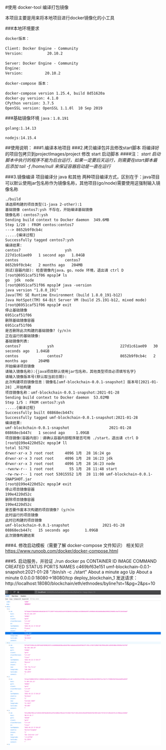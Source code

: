 #使用 docker-tool 编译打包镜像

本项目主要是用来将本地项目进行docker镜像化的小工具

###本地环境要求

    docker版本：

    Client: Docker Engine - Community
    Version:           20.10.2

    Server: Docker Engine - Community
    Engine:
    Version:          20.10.2

    docker-compose 版本：
    
    docker-compose version 1.25.4, build 8d51620a
    docker-py version: 4.1.0
    CPython version: 3.7.5
    OpenSSL version: OpenSSL 1.1.0l  10 Sep 2019



###基础镜像环境
`java：1.8.191`

`golang:1.14.13`

`nodejs:14.15.4`

##使用说明：
###1.编译本地项目
###2.拷贝编译包并且修改start脚本
    将编译好的项目包拷贝到projectImages/project
    修改 start 启动脚本
####注： *start 启动脚本中执行的程序不能为后台运行，如果一定要后天运行，则需要在start脚本最后添加 tail -f /home/null 来保证容器启动是一直在运行*

###3.镜像编译
项目编译分 java 和其他 两种项目编译方式，区别在于：java项目可以默认使用jar包名称作为镜像名称，其他项目(go/node)需要使用这强制输入镜像名称

    ./build
    请选择构建的项目类型(1-java 2-other):1 
    基础镜像 centos7:ysh 不存在，开始编译基础镜像
    镜像名称：centos7:ysh
    Sending build context to Docker daemon  349.6MB
    Step 1/20 : FROM centos:centos7
    ---> 8652b9f0cb4c
    .....{编译过程}
    Successfully tagged centos7:ysh
    编译结果:
    centos7                    ysh                              227d1c61ae09   1 second ago   1.04GB
    centos                     centos7                          8652b9f0cb4c   2 months ago   204MB
    测试(容器内部): 检查镜像内java，go，node 环境，退出请 ctrl D
    [root@6951caf51f06 mpsp]# ls
    go  jdk  node
    [root@6951caf51f06 mpsp]# java -version
    java version "1.8.0_191"
    Java(TM) SE Runtime Environment (build 1.8.0_191-b12)
    Java HotSpot(TM) 64-Bit Server VM (build 25.191-b12, mixed mode)
    [root@6951caf51f06 mpsp]# exit
    停止基础镜像
    6951caf51f06
    删除基础镜像容器
    6951caf51f06
    是否删除此次构建的基础镜像? (y/n)n
    正在运行的基础镜像:
    基础镜像列表:
    centos7            ysh                              227d1c61ae09   30 seconds ago   1.04GB
    centos             centos7                          8652b9f0cb4c   2 months ago     204MB
    开始编译项目镜像
    请输入镜像名称):{java项目默认使用jar包名称，其他类型项目必须填写名字}
    请输入镜像版本号(默认取当前日期):
    此次构建项目镜像信息：镜像名[umf-blockchain-0.0.1-snapshot] 版本号[2021-01-28] ,开始构建
    项目镜像名称：umf-blockchain-0.0.1-snapshot:2021-01-28
    Sending build context to Docker daemon  53.02MB
    Step 1/5 : FROM centos7:ysh
    .....{编译过程}
    Successfully built 08868ecb447c
    Successfully tagged umf-blockchain-0.0.1-snapshot:2021-01-28
    编译结果:
    umf-blockchain-0.0.1-snapshot                  2021-01-28                       08868ecb447c   1 second ago     1.09GB
    项目镜像(容器内部)：请确认容器内部程序是否可用 ./start，退出请 ctrl D
    [root@199e4220d52c mpsp]# ll
    total 51792
    drwxr-xr-x 3 root root     4096 1月  28 16:24 go
    drwxr-xr-x 3 root root     4096 1月  28 16:23 jdk
    drwxr-xr-x 3 root root     4096 1月  28 16:23 node
    -rwxrw-r-- 1 root root       55 1月  28 11:48 start
    -rw-rw-r-- 1 root root 53015552 1月  28 11:08 umf-blockchain-0.0.1-SNAPSHOT.jar
    [root@199e4220d52c mpsp]# exit
    停止项目镜像容器
    199e4220d52c
    删除项目镜像容器
    199e4220d52c
    是否要作废本次构建的项目镜像? (y/n)n
    此时运行的项目镜像
    此时已构建的项目镜像
    umf-blockchain-0.0.1-snapshot               2021-01-28                       08868ecb447c   15 seconds ago       1.09GB
    此次镜像构建结束

###4. 修改启动模板（需要了解 docker-compose 文件知识）
相关知识  https://www.runoob.com/docker/docker-compose.html

###5. 启动服务，并验证
    ./run
    docker ps
    CONTAINER ID   IMAGE                                      COMMAND                CREATED              STATUS              PORTS                      NAMES
    c469bf63e151   umf-blockchain-0.0.1-snapshot:2021-01-28   "/bin/sh -c ./start"   About a minute ago   Up About a minute   0.0.0.0:18080->18080/tcp   deploy_blockchain_1
发送请求：
http://localhost:18080/blockchain/eth/ethnodes/byline?st=1&pg=2&ps=10

![RUNOOB 图标](demo.png)

